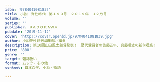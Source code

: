 ```yaml
---
isbn: '9784041081839'
title: 小説　野性時代　第１９３号　２０１９年　１２月号
volume: ''
series: ''
publisher: ＫＡＤＯＫＡＷＡ
pubdate: '2019-11-12'
cover: 'https://cover.openbd.jp/9784041081839.jpg'
author: 小説野性時代編集部／編集
description: 第10回山田風太郎賞発表！　歴代受賞者の佐藤正午、真藤順丈の新作短篇！
price: '800'
genre: ''
target: 雑誌扱い
format: ムック・その他
content: 日本文学、小説・物語

---
```

